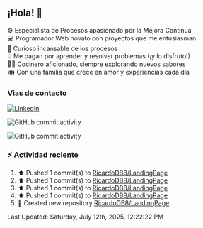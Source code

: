 ## ¡Hola! 👋

:gear: Especialista de Procesos apasionado por la Mejora Continua  
:computer: Programador Web novato con proyectos que me entusiasman  
:mag_right: Curioso incansable de los procesos  
:bulb: Me pagan por aprender y resolver problemas (¡y lo disfruto!)  
:man_cook: Cocinero aficionado, siempre explorando nuevos sabores  
:family: Con una familia que crece en amor y experiencias cada día

### Vias de contacto

[![LinkedIn](https://img.shields.io/badge/Linkedin-Up-blue?logo=linkedin)](https://www.linkedin.com/in/ricardo-diego-bertarini-92a65b188/)


![GitHub commit activity](https://img.shields.io/github/commit-activity/m/RicardoDB8/RicardoDB8)

![GitHub commit activity](https://img.shields.io/github/commit-activity/y/RicardoDB8/AyudanteDeCocina)

### :zap: Actividad reciente
<!--RECENT_ACTIVITY:start-->
1. ⬆️ Pushed 1 commit(s) to [RicardoDB8/LandingPage](https://github.com/RicardoDB8/LandingPage)<br>
2. ⬆️ Pushed 1 commit(s) to [RicardoDB8/LandingPage](https://github.com/RicardoDB8/LandingPage)<br>
3. ⬆️ Pushed 1 commit(s) to [RicardoDB8/LandingPage](https://github.com/RicardoDB8/LandingPage)<br>
4. ⬆️ Pushed 1 commit(s) to [RicardoDB8/LandingPage](https://github.com/RicardoDB8/LandingPage)<br>
5. 📔 Created new repository [RicardoDB8/LandingPage](https://github.com/RicardoDB8/LandingPage)<br>
<!--RECENT_ACTIVITY:end-->
<!--RECENT_ACTIVITY:last_update-->
Last Updated: Saturday, July 12th, 2025, 12:22:22 PM
<!--RECENT_ACTIVITY:last_update_end-->
